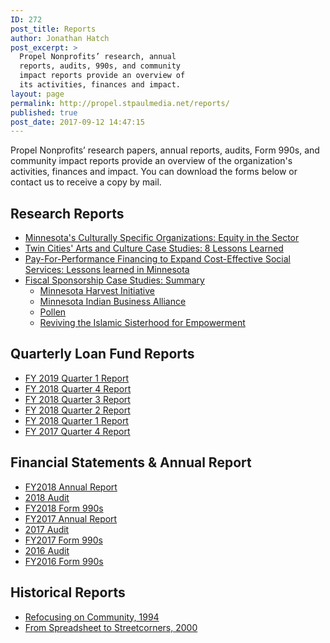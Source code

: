 ```yaml
---
ID: 272
post_title: Reports
author: Jonathan Hatch
post_excerpt: >
  Propel Nonprofits’ research, annual
  reports, audits, 990s, and community
  impact reports provide an overview of
  its activities, finances and impact.
layout: page
permalink: http://propel.stpaulmedia.net/reports/
published: true
post_date: 2017-09-12 14:47:15
---
```

Propel Nonprofits’ research papers, annual reports, audits, Form 990s, and community impact reports provide an overview of the organization's activities, finances and impact. You can download the forms below or contact us to receive a copy by mail.
<h2>Research Reports</h2>
<ul>
 	<li><a href="http://propel.stpaulmedia.net/wp-content/uploads/2018/01/Propel-Nonprofits-Equity-Research-Builder-Report.pdf">Minnesota's Culturally Specific Organizations: Equity in the Sector</a></li>
 	<li><a href="http://propel.stpaulmedia.net/wp-content/uploads/2018/02/Art-Case-Studies-Summary-Propel.pdf">Twin Cities' Arts and Culture Case Studies: 8 Lessons Learned</a></li>
 	<li><a href="http://propel.stpaulmedia.net/wp-content/uploads/2017/09/mnpayforperformancefinancing_lessons_report.pdf">Pay-For-Performance Financing to Expand Cost-Effective Social Services: Lessons learned in Minnesota</a></li>
 	<li><a href="http://propel.stpaulmedia.net/wp-content/uploads/2018/07/Fiscal-Sponsorship-Case-Studies-summary-pages.pdf">Fiscal Sponsorship Case Studies: Summary</a>
<ul>
 	<li><a href="http://propel.stpaulmedia.net/studies/minnesota-harvest-initiative/">Minnesota Harvest Initiative</a></li>
 	<li><a href="http://propel.stpaulmedia.net/studies/minnesota-indian-business-alliance/">Minnesota Indian Business Alliance</a></li>
 	<li><a href="http://propel.stpaulmedia.net/studies/pollen/">Pollen</a></li>
 	<li><a href="http://propel.stpaulmedia.net/studies/reviving-the-islamic-sisterhood-for-empowerment/">Reviving the Islamic Sisterhood for Empowerment</a></li>
</ul>
</li>
</ul>
<h2>Quarterly Loan Fund Reports</h2>
<ul>
 	<li><a href="http://propel.stpaulmedia.net/wp-content/uploads/2018/07/FY2019-Loan-Investor-Fund-Report-Q1.pdf">FY 2019 Quarter 1 Report</a></li>
 	<li><a href="http://propel.stpaulmedia.net/wp-content/uploads/2018/05/FY-2018-Loan-Investor-Fund-Report-Q4.pdf">FY 2018 Quarter 4 Report</a></li>
 	<li><a href="http://propel.stpaulmedia.net/wp-content/uploads/2018/01/FY-2018-Loan-Investor-Fund-Report-Q3.pdf">FY 2018 Quarter 3 Report</a></li>
 	<li><a href="http://propelnonprofits.org/wp-content/uploads/2017/09/FY-2018-Loan-Investor-Fund-Report-Q2.pdf">FY 2018 Quarter 2 Report</a></li>
 	<li><a href="http://propelnonprofits.org/wp-content/uploads/2017/09/fy_2018_loan_investor_fund_report_q1.pdf">FY 2018 Quarter 1 Report</a></li>
 	<li><a href="http://propelnonprofits.org/wp-content/uploads/2017/09/fy_2017_loan_investor_fund_report_q4.pdf">FY 2017 Quarter 4 Report</a></li>
</ul>
<h2>Financial Statements &amp; Annual Report</h2>
<ul>
 	<li><a href="http://propel.stpaulmedia.net/wp-content/uploads/2018/07/Propel-Nonprofits-FY2018-Annual-Report-pages.pdf">FY2018 Annual Report</a></li>
 	<li><a href="http://propel.stpaulmedia.net/wp-content/uploads/2018/07/Propel-Nonprofits-2018-Financial-Statements-with-federal-single-audit-final.pdf">2018 Audit</a></li>
 	<li><a href="http://propel.stpaulmedia.net/wp-content/uploads/2018/08/Propel-Nonprofits-990-FY2018-Final.pdf">FY2018 Form 990s</a></li>
 	<li><a href="http://propel.stpaulmedia.net/wp-content/uploads/2018/02/Propel_annual_report_2017.pdf">FY2017 Annual Report</a></li>
 	<li><a href="http://propelnonprofits.org/wp-content/uploads/2017/09/naf_audited_financial_statements_fy2017.pdf">2017 Audit</a></li>
 	<li><a href="http://propelnonprofits.org/wp-content/uploads/2017/09/NAF-990-FY2017-Final.pdf">FY2017 Form 990s</a></li>
 	<li><a href="http://propelnonprofits.org/wp-content/uploads/2017/09/naf_audited_financial_statements_fy2016.pdf">2016 Audit</a></li>
 	<li><a href="http://propelnonprofits.org/wp-content/uploads/2017/09/NAF-Form-990-FY2016.pdf">FY2016 Form 990s</a></li>
</ul>
<h2>Historical Reports</h2>
<ul>
 	<li><a href="http://propel.stpaulmedia.net/wp-content/uploads/2018/03/Refocusing-on-Community-1994-small.pdf">Refocusing on Community, 1994</a></li>
 	<li><a href="http://propel.stpaulmedia.net/wp-content/uploads/2018/03/From-Spreadsheet-to-Streetcorners-2000-small.pdf">From Spreadsheet to Streetcorners, 2000</a></li>
</ul>